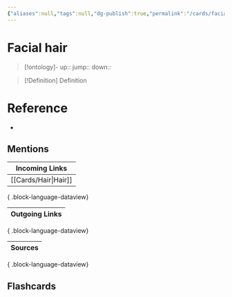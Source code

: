 ```yaml
---
{"aliases":null,"tags":null,"dg-publish":true,"permalink":"/cards/facial-hair/","dgPassFrontmatter":true}
---
```


# Facial hair

> [!ontology]-
> up:: 
> jump:: 
> down:: 

> [!Definition] Definition
> 

# Reference
- 

## Mentions

| Incoming Links          |
| ----------------------- |
| [[Cards/Hair\|Hair]] |

{ .block-language-dataview}

| Outgoing Links |
| -------------- |

{ .block-language-dataview}

| Sources |
| ------- |

{ .block-language-dataview}

## Flashcards 
